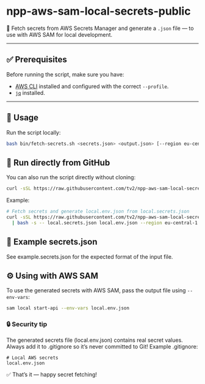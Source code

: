 
# npp-aws-sam-local-secrets-public
🔐 Fetch secrets from AWS Secrets Manager and generate a `.json` file — to use with AWS SAM for local development.


---

## ✅ Prerequisites

Before running the script, make sure you have:

- [AWS CLI](https://docs.aws.amazon.com/cli/latest/userguide/getting-started-install.html) installed and configured with the correct `--profile`.
- [`jq`](https://stedolan.github.io/jq/) installed.

---

## 🚀 Usage
Run the script locally:
```bash
bash bin/fetch-secrets.sh <secrets.json> <output.json> [--region eu-central-1] [--profile tv2-cms-dev]
```

## 🔗 Run directly from GitHub
You can also run the script directly without cloning:

```bash
curl -sSL https://raw.githubusercontent.com/tv2/npp-aws-sam-local-secrets-public/main/bin/fetch-secrets.sh | bash -s -- <secrets.json> <output.json> [--region ...] [--profile ...]
```

Example:
```bash
# Fetch secrets and generate local.env.json from local.secrets.json
curl -sSL https://raw.githubusercontent.com/tv2/npp-aws-sam-local-secrets-public/main/bin/fetch-secrets.sh \
  | bash -s -- local.secrets.json local.env.json --region eu-central-1 --profile tv2-cms-dev
```

## 📂 Example secrets.json
See example.secrets.json for the expected format of the input file.

## ⚙️ Using with AWS SAM
To use the generated secrets with AWS SAM, pass the output file using `--env-vars`:

```bash
sam local start-api --env-vars local.env.json
```
### 🔒 Security tip
The generated secrets file (local.env.json) contains real secret values.
Always add it to .gitignore so it’s never committed to Git!
Example .gitignore:
```
# Local AWS secrets
local.env.json
```

✅ That’s it — happy secret fetching!